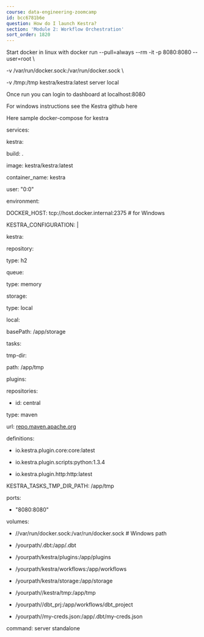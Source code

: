 ```yaml
---
course: data-engineering-zoomcamp
id: bcc6781b6e
question: How do I launch Kestra?
section: 'Module 2: Workflow Orchestration'
sort_order: 1820
---
```


Start docker in linux with docker run --pull=always --rm -it -p 8080:8080 --user=root \

-v /var/run/docker.sock:/var/run/docker.sock \

-v /tmp:/tmp kestra/kestra:latest server local

Once run you can login to dashboard at localhost:8080

For windows instructions see the Kestra github here

Here sample docker-compose for kestra

services:

kestra:

build: .

image: kestra/kestra:latest

container_name: kestra

user: "0:0"

environment:

DOCKER_HOST: tcp://host.docker.internal:2375  # for Windows

KESTRA_CONFIGURATION: |

kestra:

repository:

type: h2

queue:

type: memory

storage:

type: local

local:

basePath: /app/storage

tasks:

tmp-dir:

path: /app/tmp

plugins:

repositories:

- id: central

type: maven

url: [repo.maven.apache.org](https://repo.maven.apache.org/maven2)

definitions:

- io.kestra.plugin.core:core:latest

- io.kestra.plugin.scripts:python:1.3.4

- io.kestra.plugin.http:http:latest

KESTRA_TASKS_TMP_DIR_PATH: /app/tmp

ports:

- "8080:8080"

volumes:

- //var/run/docker.sock:/var/run/docker.sock  # Windows path

- /yourpath/.dbt:/app/.dbt

- /yourpath/kestra/plugins:/app/plugins

- /yourpath/kestra/workflows:/app/workflows

- /yourpath/kestra/storage:/app/storage

- /yourpath//kestra/tmp:/app/tmp

- /yourpath//dbt_prj:/app/workflows/dbt_project

- /yourpath//my-creds.json:/app/.dbt/my-creds.json

command: server standalone

